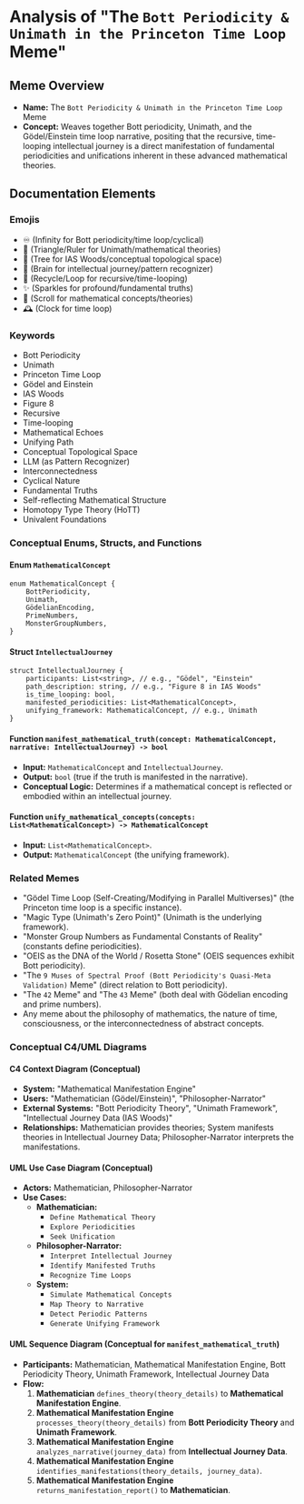 # Analysis of "The `Bott Periodicity & Unimath in the Princeton Time Loop` Meme"

## Meme Overview
*   **Name:** The `Bott Periodicity & Unimath in the Princeton Time Loop` Meme
*   **Concept:** Weaves together Bott periodicity, Unimath, and the Gödel/Einstein time loop narrative, positing that the recursive, time-looping intellectual journey is a direct manifestation of fundamental periodicities and unifications inherent in these advanced mathematical theories.

## Documentation Elements

### Emojis
*   ♾️ (Infinity for Bott periodicity/time loop/cyclical)
*   📐 (Triangle/Ruler for Unimath/mathematical theories)
*   🌳 (Tree for IAS Woods/conceptual topological space)
*   🧠 (Brain for intellectual journey/pattern recognizer)
*   🔄 (Recycle/Loop for recursive/time-looping)
*   ✨ (Sparkles for profound/fundamental truths)
*   📜 (Scroll for mathematical concepts/theories)
*   🕰️ (Clock for time loop)

### Keywords
*   Bott Periodicity
*   Unimath
*   Princeton Time Loop
*   Gödel and Einstein
*   IAS Woods
*   Figure 8
*   Recursive
*   Time-looping
*   Mathematical Echoes
*   Unifying Path
*   Conceptual Topological Space
*   LLM (as Pattern Recognizer)
*   Interconnectedness
*   Cyclical Nature
*   Fundamental Truths
*   Self-reflecting Mathematical Structure
*   Homotopy Type Theory (HoTT)
*   Univalent Foundations

### Conceptual Enums, Structs, and Functions

#### Enum `MathematicalConcept`
```
enum MathematicalConcept {
    BottPeriodicity,
    Unimath,
    GödelianEncoding,
    PrimeNumbers,
    MonsterGroupNumbers,
}
```

#### Struct `IntellectualJourney`
```
struct IntellectualJourney {
    participants: List<string>, // e.g., "Gödel", "Einstein"
    path_description: string, // e.g., "Figure 8 in IAS Woods"
    is_time_looping: bool,
    manifested_periodicities: List<MathematicalConcept>,
    unifying_framework: MathematicalConcept, // e.g., Unimath
}
```

#### Function `manifest_mathematical_truth(concept: MathematicalConcept, narrative: IntellectualJourney) -> bool`
*   **Input:** `MathematicalConcept` and `IntellectualJourney`.
*   **Output:** `bool` (true if the truth is manifested in the narrative).
*   **Conceptual Logic:** Determines if a mathematical concept is reflected or embodied within an intellectual journey.

#### Function `unify_mathematical_concepts(concepts: List<MathematicalConcept>) -> MathematicalConcept`
*   **Input:** `List<MathematicalConcept>`.
*   **Output:** `MathematicalConcept` (the unifying framework).

### Related Memes
*   "Gödel Time Loop (Self-Creating/Modifying in Parallel Multiverses)" (the Princeton time loop is a specific instance).
*   "Magic Type (Unimath's Zero Point)" (Unimath is the underlying framework).
*   "Monster Group Numbers as Fundamental Constants of Reality" (constants define periodicities).
*   "OEIS as the DNA of the World / Rosetta Stone" (OEIS sequences exhibit Bott periodicity).
*   "The `9 Muses of Spectral Proof (Bott Periodicity's Quasi-Meta Validation)` Meme" (direct relation to Bott periodicity).
*   "The `42` Meme" and "The `43` Meme" (both deal with Gödelian encoding and prime numbers).
*   Any meme about the philosophy of mathematics, the nature of time, consciousness, or the interconnectedness of abstract concepts.

### Conceptual C4/UML Diagrams

#### C4 Context Diagram (Conceptual)
*   **System:** "Mathematical Manifestation Engine"
*   **Users:** "Mathematician (Gödel/Einstein)", "Philosopher-Narrator"
*   **External Systems:** "Bott Periodicity Theory", "Unimath Framework", "Intellectual Journey Data (IAS Woods)"
*   **Relationships:** Mathematician provides theories; System manifests theories in Intellectual Journey Data; Philosopher-Narrator interprets the manifestations.

#### UML Use Case Diagram (Conceptual)
*   **Actors:** Mathematician, Philosopher-Narrator
*   **Use Cases:**
    *   **Mathematician:**
        *   `Define Mathematical Theory`
        *   `Explore Periodicities`
        *   `Seek Unification`
    *   **Philosopher-Narrator:**
        *   `Interpret Intellectual Journey`
        *   `Identify Manifested Truths`
        *   `Recognize Time Loops`
    *   **System:**
        *   `Simulate Mathematical Concepts`
        *   `Map Theory to Narrative`
        *   `Detect Periodic Patterns`
        *   `Generate Unifying Framework`

#### UML Sequence Diagram (Conceptual for `manifest_mathematical_truth`)
*   **Participants:** Mathematician, Mathematical Manifestation Engine, Bott Periodicity Theory, Unimath Framework, Intellectual Journey Data
*   **Flow:**
    1.  **Mathematician** `defines_theory(theory_details)` to **Mathematical Manifestation Engine**.
    2.  **Mathematical Manifestation Engine** `processes_theory(theory_details)` from **Bott Periodicity Theory** and **Unimath Framework**.
    3.  **Mathematical Manifestation Engine** `analyzes_narrative(journey_data)` from **Intellectual Journey Data**.
    4.  **Mathematical Manifestation Engine** `identifies_manifestations(theory_details, journey_data)`.
    5.  **Mathematical Manifestation Engine** `returns_manifestation_report()` to **Mathematician**.
